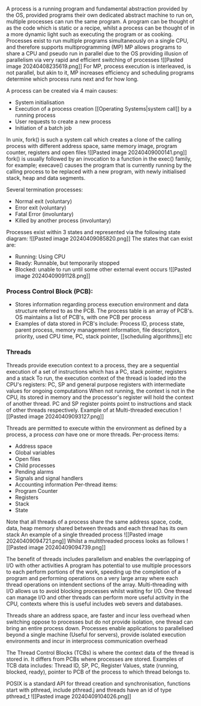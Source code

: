 A process is a running program and fundamental abstraction provided by the OS, provided programs their own dedicated abstract machine to run on, multiple processes can run the same program. A program can be thought of as the code which is static or a recipe, whilst a process can be thought of in a more dynamic light such as executing the program or as cooking.
Processes exist to run multiple programs simultaneously on a single CPU, and therefore supports multiprogramming (MP)
MP allows programs to share a CPU and pseudo run in parallel due to the OS providing illusion of parallelism via very rapid and efficient switching of processes
![[Pasted image 20240408235619.png]]
For MP, process execution is interleaved, is not parallel, but akin to it, MP increases efficiency and scheduling programs determine which process runs next and for how long.

A process can be created via 4 main causes:
- System initialisation
- Execution of a process creation [[Operating Systems|system call]] by a running process
- User requests to create a new process
- Initiation of a batch job

In unix, fork() is such a system call which creates a clone of the calling process with different address space, same memory image, program counter, registers and open files
![[Pasted image 20240409000141.png]]
fork() is usually followed by an invocation to a function in the exec() family, for example; execave() causes the program that is currently running by the calling process to be replaced with a new program, with newly initialised stack, heap and data segments.

Several termination processes:
- Normal exit (voluntary)
- Error exit (voluntary)
- Fatal Error (involuntary)
- Killed by another process (involuntary)

Processes exist within 3 states and represented via the following state diagram:
![[Pasted image 20240409085820.png]]
The states that can exist are:
- Running: Using CPU
- Ready: Runnable, but temporarily stopped
- Blocked: unable to run until some other external event occurs
![[Pasted image 20240409091128.png]]

### Process Control Block (PCB):
- Stores information regarding process execution environment and data structure referred to as the PCB. The process table is an array of PCB's. OS maintains a list of PCB's, with one PCB per process
- Examples of data stored in PCB's include: Process ID, process state, parent process, memory management information, file descriptors, priority, used CPU time, PC, stack pointer, [[scheduling algorithms]] etc

### Threads
Threads provide execution context to a process, they are a sequential execution of a set of instructions which has a PC, stack pointer, registers and a stack
To run, the execution context of the thread is loaded into the CPU's registers: PC, SP and general purpose registers with intermediate values for ongoing computations
When not running, the context is not in the CPU, its stored in memory and the processor's register will hold the context of another thread. PC and SP register points point to instructions and stack of other threads respectively.
Example of at Multi-threaded execution
![[Pasted image 20240409093127.png]]

Threads are permitted to execute within the environment as defined by a process, a process *can* have one or more threads.
Per-process items:
- Address space
- Global variables
- Open files
- Child processes
- Pending alarms
- Signals and signal handlers
- Accounting information
Per-thread items:
- Program Counter
- Registers
- Stack
- State

Note that all threads of a process share the same address space, code, data, heap memory shared between threads and each thread has its own stack
An example of a single threaded process
![[Pasted image 20240409094721.png]]
Whilst a multithreaded process looks as follows
![[Pasted image 20240409094739.png]]

The benefit of threads includes parallelism and enables the overlapping of I/O with other activities
A program has potential to use multiple processors to each perform portions of the work, speeding up the completion of a program and performing operations on a very large array where each thread operations on intendent sections of the array.
Multi-threading with I/O allows us to avoid blocking processes whilst waiting for I/O. One thread can manage I/O and other threads can perform more useful activity in the CPU, contexts where this is useful includes web severs and databases.

Threads share an address space, are faster and incur less overhead when switching oppose to processes but do not provide isolation, one thread can bring an entire process down.
Processes enable applications to parallelised beyond a single machine (Useful for servers), provide isolated execution environments and incur in interprocess communication overhead

The Thread Control Blocks (TCBs) is where the context data of the thread is stored in. It differs from PCBs where processes are stored.
Examples of TCB data includes: Thread ID, SP, PC, Register Values, state (running, blocked, ready), pointer to PCB of the process to which thread belongs to.

POSIX is a standard API for thread creation and synchronisation, functions start with pthread, include pthread.j and threads have an id of type pthread_t
![[Pasted image 20240409104026.png]]
